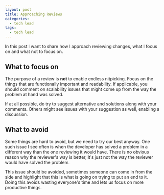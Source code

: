 ```yaml
---
layout: post
title: Approaching Reviews
categories:
  - tech lead
tags:
  - tech lead
---
```


In this post I want to share how I approach reviewing changes, what I focus on and what not to focus on.

## What to focus on
The purpose of a review is **not** to enable endless nitpicking. Focus on the things that are functionally important and readability. If applicable, you should comment on scalability issues that might come up from the way the problem at hand was solved.

If at all possible, do try to suggest alternative and solutions along with your comments. Others might see issues with your suggestion as well, enabling a discussion.

## What to avoid
Some things are hard to avoid, but we need to try our best anyway. One such issue I see often is when the developer has solved a problem in a different way than the one reviewing it would have. There is no obvious reason why the reviewer's way is better, it's just not the way the reviewer would have solved the problem.

This issue should be avoided, sometimes someone can come in from the side and highlight that this is what is going on trying to put an end to it. Doing this avoids wasting everyone's time and lets us focus on more productive things.
